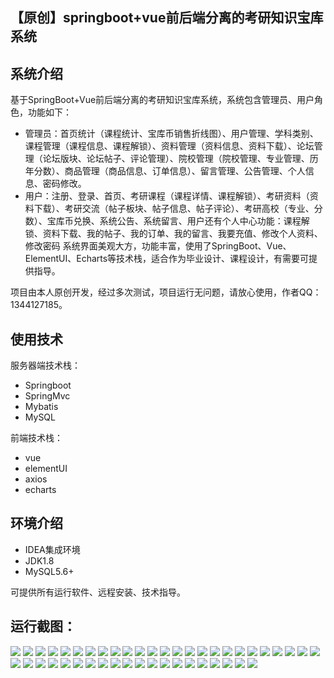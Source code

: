 ## 【原创】springboot+vue前后端分离的考研知识宝库系统

## 系统介绍

基于SpringBoot+Vue前后端分离的考研知识宝库系统，系统包含管理员、用户角色，功能如下：
- 管理员：首页统计（课程统计、宝库币销售折线图）、用户管理、学科类别、课程管理（课程信息、课程解锁）、资料管理（资料信息、资料下载）、论坛管理（论坛版块、论坛帖子、评论管理）、院校管理（院校管理、专业管理、历年分数）、商品管理（商品信息、订单信息）、留言管理、公告管理、个人信息、密码修改。
- 用户：注册、登录、首页、考研课程（课程详情、课程解锁）、考研资料（资料下载）、考研交流（帖子板块、帖子信息、帖子评论）、考研高校（专业、分数）、宝库币兑换、系统公告、系统留言、用户还有个人中心功能：课程解锁、资料下载、我的帖子、我的订单、我的留言、我要充值、修改个人资料、修改密码
系统界面美观大方，功能丰富，使用了SpringBoot、Vue、ElementUI、Echarts等技术栈，适合作为毕业设计、课程设计，有需要可提供指导。

项目由本人原创开发，经过多次测试，项目运行无问题，请放心使用，作者QQ：1344127185。

## 使用技术

服务器端技术栈：

- Springboot
- SpringMvc
- Mybatis
- MySQL

前端技术栈：

- vue
- elementUI
- axios
- echarts

## 环境介绍

- IDEA集成环境
- JDK1.8
- MySQL5.6+

可提供所有运行软件、远程安装、技术指导。

## 运行截图：
![](https://github.com/itcoderyhl/postgraduate-learn-server/blob/main/images/1.png)
![](https://github.com/itcoderyhl/postgraduate-learn-server/blob/main/images/2.png)
![](https://github.com/itcoderyhl/postgraduate-learn-server/blob/main/images/3.png)
![](https://github.com/itcoderyhl/postgraduate-learn-server/blob/main/images/4.png)
![](https://github.com/itcoderyhl/postgraduate-learn-server/blob/main/images/5.png)
![](https://github.com/itcoderyhl/postgraduate-learn-server/blob/main/images/6.png)
![](https://github.com/itcoderyhl/postgraduate-learn-server/blob/main/images/7.png)
![](https://github.com/itcoderyhl/postgraduate-learn-server/blob/main/images/8.png)
![](https://github.com/itcoderyhl/postgraduate-learn-server/blob/main/images/9.png)
![](https://github.com/itcoderyhl/postgraduate-learn-server/blob/main/images/10.png)
![](https://github.com/itcoderyhl/postgraduate-learn-server/blob/main/images/11.png)
![](https://github.com/itcoderyhl/postgraduate-learn-server/blob/main/images/12.png)
![](https://github.com/itcoderyhl/postgraduate-learn-server/blob/main/images/13.png)
![](https://github.com/itcoderyhl/postgraduate-learn-server/blob/main/images/14.png)
![](https://github.com/itcoderyhl/postgraduate-learn-server/blob/main/images/15.png)
![](https://github.com/itcoderyhl/postgraduate-learn-server/blob/main/images/16.png)
![](https://github.com/itcoderyhl/postgraduate-learn-server/blob/main/images/17.png)
![](https://github.com/itcoderyhl/postgraduate-learn-server/blob/main/images/18.png)
![](https://github.com/itcoderyhl/postgraduate-learn-server/blob/main/images/19.png)
![](https://github.com/itcoderyhl/postgraduate-learn-server/blob/main/images/20.png)
![](https://github.com/itcoderyhl/postgraduate-learn-server/blob/main/images/21.png)
![](https://github.com/itcoderyhl/postgraduate-learn-server/blob/main/images/22.png)
![](https://github.com/itcoderyhl/postgraduate-learn-server/blob/main/images/23.png)
![](https://github.com/itcoderyhl/postgraduate-learn-server/blob/main/images/24.png)
![](https://github.com/itcoderyhl/postgraduate-learn-server/blob/main/images/25.png)
![](https://github.com/itcoderyhl/postgraduate-learn-server/blob/main/images/26.png)
![](https://github.com/itcoderyhl/postgraduate-learn-server/blob/main/images/27.png)
![](https://github.com/itcoderyhl/postgraduate-learn-server/blob/main/images/28.png)
![](https://github.com/itcoderyhl/postgraduate-learn-server/blob/main/images/29.png)
![](https://github.com/itcoderyhl/postgraduate-learn-server/blob/main/images/30.png)
![](https://github.com/itcoderyhl/postgraduate-learn-server/blob/main/images/31.png)
![](https://github.com/itcoderyhl/postgraduate-learn-server/blob/main/images/32.png)
![](https://github.com/itcoderyhl/postgraduate-learn-server/blob/main/images/33.png)
![](https://github.com/itcoderyhl/postgraduate-learn-server/blob/main/images/34.png)
![](https://github.com/itcoderyhl/postgraduate-learn-server/blob/main/images/35.png)
![](https://github.com/itcoderyhl/postgraduate-learn-server/blob/main/images/36.png)
![](https://github.com/itcoderyhl/postgraduate-learn-server/blob/main/images/37.png)
![](https://github.com/itcoderyhl/postgraduate-learn-server/blob/main/images/38.png)
![](https://github.com/itcoderyhl/postgraduate-learn-server/blob/main/images/39.png)
![](https://github.com/itcoderyhl/postgraduate-learn-server/blob/main/images/40.png)
![](https://github.com/itcoderyhl/postgraduate-learn-server/blob/main/images/41.png)
![](https://github.com/itcoderyhl/postgraduate-learn-server/blob/main/images/42.png)
![](https://github.com/itcoderyhl/postgraduate-learn-server/blob/main/images/43.png)
![](https://github.com/itcoderyhl/postgraduate-learn-server/blob/main/images/44.png)
![](https://github.com/itcoderyhl/postgraduate-learn-server/blob/main/images/45.png)

